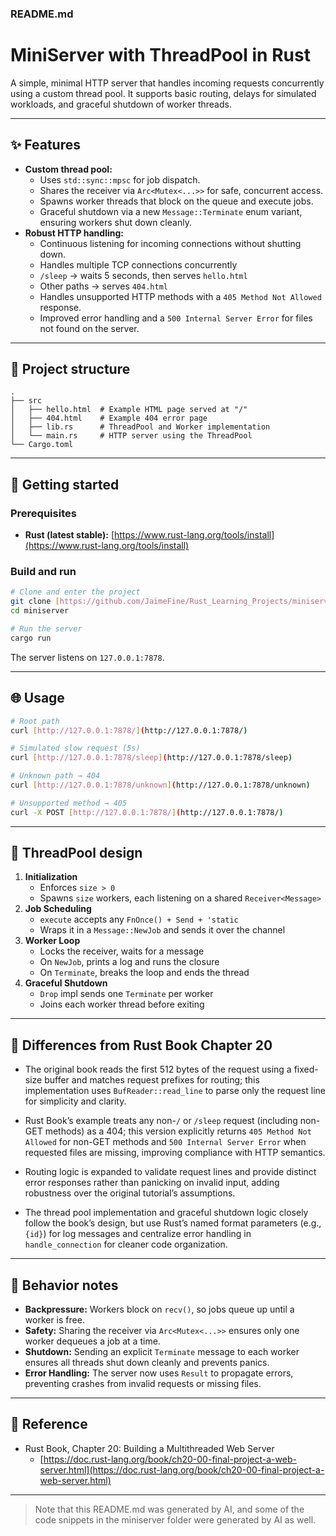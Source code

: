 ### README.md

# MiniServer with ThreadPool in Rust

A simple, minimal HTTP server that handles incoming requests concurrently using a custom thread pool. It supports basic routing, delays for simulated workloads, and graceful shutdown of worker threads.

---

## ✨ Features

* **Custom thread pool:**
    * Uses `std::sync::mpsc` for job dispatch.
    * Shares the receiver via `Arc<Mutex<...>>` for safe, concurrent access.
    * Spawns worker threads that block on the queue and execute jobs.
    * Graceful shutdown via a new `Message::Terminate` enum variant, ensuring workers shut down cleanly.
* **Robust HTTP handling:**
    * Continuous listening for incoming connections without shutting down.
    * Handles multiple TCP connections concurrently 
    * `/sleep` → waits 5 seconds, then serves `hello.html`
    * Other paths → serves `404.html`
    * Handles unsupported HTTP methods with a `405 Method Not Allowed` response.
    * Improved error handling and a `500 Internal Server Error` for files not found on the server.  

---

## 📂 Project structure

```text
.
├── src
│   ├── hello.html  # Example HTML page served at "/"
│   ├── 404.html    # Example 404 error page
│   ├── lib.rs      # ThreadPool and Worker implementation
│   └── main.rs     # HTTP server using the ThreadPool
└── Cargo.toml
```

-----

## 🚀 Getting started

### Prerequisites

  * **Rust (latest stable):** [https://www.rust-lang.org/tools/install](https://www.rust-lang.org/tools/install)

### Build and run

```bash
# Clone and enter the project
git clone [https://github.com/JaimeFine/Rust_Learning_Projects/miniserver.git](https://github.com/JaimeFine/Rust_Learning_Projects/miniserver.git)
cd miniserver

# Run the server
cargo run
```

The server listens on `127.0.0.1:7878`.

-----

## 🌐 Usage

```bash
# Root path
curl [http://127.0.0.1:7878/](http://127.0.0.1:7878/)

# Simulated slow request (5s)
curl [http://127.0.0.1:7878/sleep](http://127.0.0.1:7878/sleep)

# Unknown path → 404
curl [http://127.0.0.1:7878/unknown](http://127.0.0.1:7878/unknown)

# Unsupported method → 405
curl -X POST [http://127.0.0.1:7878/](http://127.0.0.1:7878/)
```

-----

## 🧵 ThreadPool design

1. **Initialization**  
   - Enforces `size > 0`  
   - Spawns `size` workers, each listening on a shared `Receiver<Message>`  
2. **Job Scheduling**  
   - `execute` accepts any `FnOnce() + Send + 'static`  
   - Wraps it in a `Message::NewJob` and sends it over the channel  
3. **Worker Loop**  
   - Locks the receiver, waits for a message  
   - On `NewJob`, prints a log and runs the closure  
   - On `Terminate`, breaks the loop and ends the thread  
4. **Graceful Shutdown**  
   - `Drop` impl sends one `Terminate` per worker  
   - Joins each worker thread before exiting 

-----

## 🦀 Differences from Rust Book Chapter 20

- The original book reads the first 512 bytes of the request using a fixed-size buffer and matches request prefixes for routing; this implementation uses `BufReader::read_line` to parse only the request line for simplicity and clarity.  

- Rust Book’s example treats any non-`/` or `/sleep` request (including non-GET methods) as a 404; this version explicitly returns `405 Method Not Allowed` for non-GET methods and `500 Internal Server Error` when requested files are missing, improving compliance with HTTP semantics.  

- Routing logic is expanded to validate request lines and provide distinct error responses rather than panicking on invalid input, adding robustness over the original tutorial’s assumptions.  

- The thread pool implementation and graceful shutdown logic closely follow the book’s design, but use Rust’s named format parameters (e.g., `{id}`) for log messages and centralize error handling in `handle_connection` for cleaner code organization.  

-----

## 🧪 Behavior notes

  * **Backpressure:** Workers block on `recv()`, so jobs queue up until a worker is free.
  * **Safety:** Sharing the receiver via `Arc<Mutex<...>>` ensures only one worker dequeues a job at a time.
  * **Shutdown:** Sending an explicit `Terminate` message to each worker ensures all threads shut down cleanly and prevents panics.
  * **Error Handling:** The server now uses `Result` to propagate errors, preventing crashes from invalid requests or missing files.

-----

## 📖 Reference

  * Rust Book, Chapter 20: Building a Multithreaded Web Server
      * [https://doc.rust-lang.org/book/ch20-00-final-project-a-web-server.html](https://doc.rust-lang.org/book/ch20-00-final-project-a-web-server.html)

-----

> Note that this README.md was generated by AI, and some of the code snippets in the miniserver folder were generated by AI as well.

<!--

## Customization & Next Steps

- Adjust thread pool size in `main.rs` based on expected concurrency  
- Extend routing logic to serve additional files or dynamic content  
- Implement logging middleware or timeouts on connections  
- Add support for POST requests and more HTTP headers  

-->